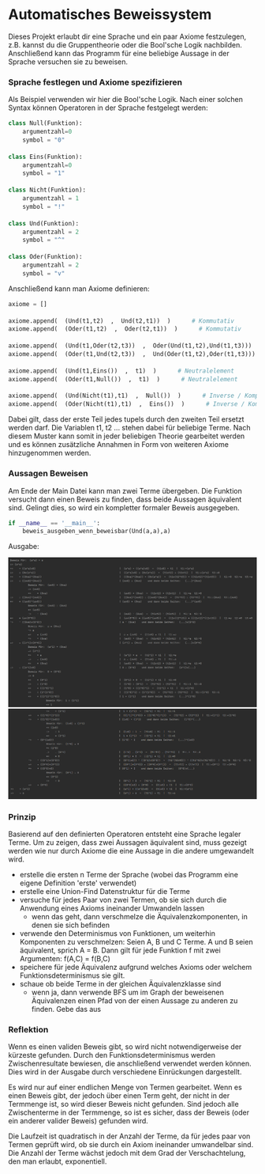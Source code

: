 # Automatisches Beweissystem

Dieses Projekt erlaubt dir eine Sprache und ein paar Axiome festzulegen, z.B. kannst du die Gruppentheorie oder die Bool'sche Logik nachbilden.
Anschließend kann das Programm für eine beliebige Aussage in der Sprache versuchen sie zu beweisen.

### Sprache festlegen und Axiome spezifizieren
Als Beispiel verwenden wir hier die Bool'sche Logik. Nach einer solchen Syntax können Operatoren in der Sprache festgelegt werden:
``` python
class Null(Funktion):
    argumentzahl=0
    symbol = "0"

class Eins(Funktion):
    argumentzahl=0
    symbol = "1"

class Nicht(Funktion):
    argumentzahl = 1
    symbol = "!"

class Und(Funktion):
    argumentzahl = 2
    symbol = "^"

class Oder(Funktion):
    argumentzahl = 2
    symbol = "v"
```

Anschließend kann man Axiome definieren:
```python
axiome = []

axiome.append(  (Und(t1,t2)  ,  Und(t2,t1))  )      # Kommutativ
axiome.append(  (Oder(t1,t2)  ,  Oder(t2,t1))  )      # Kommutativ

axiome.append(  (Und(t1,Oder(t2,t3))  ,  Oder(Und(t1,t2),Und(t1,t3)))  )      # Distributivität
axiome.append(  (Oder(t1,Und(t2,t3))  ,  Und(Oder(t1,t2),Oder(t1,t3)))  )      # Distributivität

axiome.append(  (Und(t1,Eins())  ,  t1)  )      # Neutralelement
axiome.append(  (Oder(t1,Null())  ,  t1)  )      # Neutralelement

axiome.append(  (Und(Nicht(t1),t1)  ,  Null())  )      # Inverse / Komplement
axiome.append(  (Oder(Nicht(t1),t1)  ,  Eins())  )      # Inverse / Komplement
```

Dabei gilt, dass der erste Teil jedes tupels durch den zweiten Teil ersetzt werden darf. Die Variablen t1, t2 ... stehen dabei für beliebige Terme.
Nach diesem Muster kann somit in jeder beliebigen Theorie gearbeitet werden und es können zusätzliche Annahmen in Form von weiteren Axiome hinzugenommen werden.

### Aussagen Beweisen

Am Ende der Main Datei kann man zwei Terme übergeben. Die Funktion versucht dann einen Beweis zu finden, dass beide Aussagen äquivalent sind. Gelingt dies,
so wird ein kompletter formaler Beweis ausgegeben.
```python
if __name__ == '__main__':
    beweis_ausgeben_wenn_beweisbar(Und(a,a),a)
```
Ausgabe:

![](https://github.com/rayklauck/Beweissystem/blob/b5472a0c64b0f29d8889273645a42492bd8d1def/Beispielbeweis-teil1.png)
![](https://github.com/rayklauck/Beweissystem/blob/b5472a0c64b0f29d8889273645a42492bd8d1def/Beispielbeweis-teil2.png)

### Prinzip

Basierend auf den definierten Operatoren entsteht eine Sprache legaler Terme. Um zu zeigen, dass zwei Aussagen äquivalent sind, muss gezeigt werden wie nur
durch Axiome die eine Aussage in die andere umgewandelt wird. 
+ erstelle die ersten n Terme der Sprache (wobei das Programm eine eigene Definition 'erste' verwendet)
+ erstelle eine Union-Find Datenstruktur für die Terme
+ versuche für jedes Paar von zwei Termen, ob sie sich durch die Anwendung eines Axioms ineinander Umwandeln lassen
  + wenn das geht, dann verschmelze die Äquivalenzkomponenten, in denen sie sich befinden
+ verwende den Determinismus von Funktionen, um weiterhin Komponenten zu verschmelzen: Seien A, B und C Terme. A und B seien äquivalent, sprich A = B. 
Dann gilt für jede Funktion f mit zwei Argumenten: f(A,C) = f(B,C)
+ speichere für jede Äquivalenz aufgrund welches Axioms oder welchem Funktionsdeterminismus sie gilt.
+ schaue ob beide Terme in der gleichen Äquivalenzklasse sind
  + wenn ja, dann verwende BFS um im Graph der beweisenen Äquivalenzen einen Pfad von der einen Aussage zu anderen zu finden. Gebe das aus
  
### Reflektion

Wenn es einen validen Beweis gibt, so wird nicht notwendigerweise der kürzeste gefunden. Durch den Funktionsdeterminismus werden Zwischenresultate bewiesen,
die anschließend verwendet werden können. Dies wird in der Ausgabe durch verschiedene Einrückungen dargestellt.

Es wird nur auf einer endlichen Menge von Termen gearbeitet. Wenn es einen Beweis gibt, der jedoch über einen Term geht, der nicht in der Termmenge ist,
so wird dieser Beweis nicht gefunden. Sind jedoch alle Zwischenterme in der Termmenge, so ist es sicher, dass der Beweis (oder ein anderer valider Beweis)
gefunden wird.

Die Laufzeit ist quadratisch in der Anzahl der Terme, da für jedes paar von Termen geprüft wird, ob sie durch ein Axiom ineinander umwandelbar sind. Die 
Anzahl der Terme wächst jedoch mit dem Grad der Verschachtelung, den man erlaubt, exponentiell.
